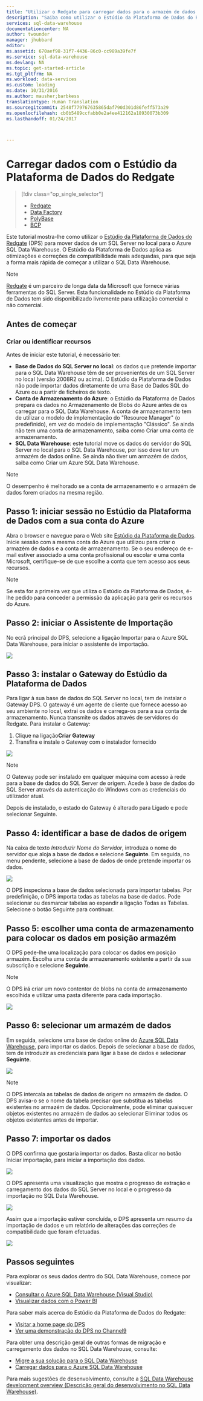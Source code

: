 ```yaml
---
title: "Utilizar o Redgate para carregar dados para o armazém de dados do Azure | Microsoft Docs"
description: "Saiba como utilizar o Estúdio da Plataforma de Dados do Redgate para cenários de armazenamento de dados."
services: sql-data-warehouse
documentationcenter: NA
author: twounder
manager: jhubbard
editor: 
ms.assetid: 670aef98-31f7-4436-86c0-cc989a39fe7f
ms.service: sql-data-warehouse
ms.devlang: NA
ms.topic: get-started-article
ms.tgt_pltfrm: NA
ms.workload: data-services
ms.custom: loading
ms.date: 10/31/2016
ms.author: mausher;barbkess
translationtype: Human Translation
ms.sourcegitcommit: 2548f779767635865daf790d301d86feff573a29
ms.openlocfilehash: cb0b5489ccfabb0e2a4ee412162a18930073b309
ms.lasthandoff: 01/24/2017



---
```

# <a name="load-data-with-redgate-data-platform-studio"></a>Carregar dados com o Estúdio da Plataforma de Dados do Redgate
> [!div class="op_single_selector"]
> * [Redgate](sql-data-warehouse-load-with-redgate.md)
> * [Data Factory](sql-data-warehouse-get-started-load-with-azure-data-factory.md)
> * [PolyBase](sql-data-warehouse-get-started-load-with-polybase.md)
> * [BCP](sql-data-warehouse-load-with-bcp.md)
> 
> 

Este tutorial mostra-lhe como utilizar o [Estúdio da Plataforma de Dados do Redgate](http://www.red-gate.com/products/azure-development/data-platform-studio/) (DPS) para mover dados de um SQL Server no local para o Azure SQL Data Warehouse. O Estúdio da Plataforma de Dados aplica as otimizações e correções de compatibilidade mais adequadas, para que seja a forma mais rápida de começar a utilizar o SQL Data Warehouse.

> [!NOTE]
> [Redgate](http://www.red-gate.com) é um parceiro de longa data da Microsoft que fornece várias ferramentas do SQL Server. Esta funcionalidade no Estúdio da Plataforma de Dados tem sido disponibilizado livremente para utilização comercial e não comercial.
> 
> 

## <a name="before-you-begin"></a>Antes de começar
### <a name="create-or-identify-resources"></a>Criar ou identificar recursos
Antes de iniciar este tutorial, é necessário ter:

* **Base de Dados do SQL Server no local**: os dados que pretende importar para o SQL Data Warehouse têm de ser provenientes de um SQL Server no local (versão 2008R2 ou acima). O Estúdio da Plataforma de Dados não pode importar dados diretamente de uma Base de Dados SQL do Azure ou a partir de ficheiros de texto.
* **Conta de Armazenamento do Azure**: o Estúdio da Plataforma de Dados prepara os dados no Armazenamento de Blobs do Azure antes de os carregar para o SQL Data Warehouse. A conta de armazenamento tem de utilizar o modelo de implementação do "Resource Manager" (o predefinido), em vez do modelo de implementação "Clássico". Se ainda não tem uma conta de armazenamento, saiba como Criar uma conta de armazenamento. 
* **SQL Data Warehouse**: este tutorial move os dados do servidor do SQL Server no local para o SQL Data Warehouse, por isso deve ter um armazém de dados online. Se ainda não tiver um armazém de dados, saiba como Criar um Azure SQL Data Warehouse.

> [!NOTE]
> O desempenho é melhorado se a conta de armazenamento e o armazém de dados forem criados na mesma região.
> 
> 

## <a name="step-1-sign-in-to-data-platform-studio-with-your-azure-account"></a>Passo 1: iniciar sessão no Estúdio da Plataforma de Dados com a sua conta do Azure
Abra o browser e navegue para o Web site [Estúdio da Plataforma de Dados](https://www.dataplatformstudio.com/). Inicie sessão com a mesma conta do Azure que utilizou para criar o armazém de dados e a conta de armazenamento. Se o seu endereço de e-mail estiver associado a uma conta profissional ou escolar e uma conta Microsoft, certifique-se de que escolhe a conta que tem acesso aos seus recursos.

> [!NOTE]
> Se esta for a primeira vez que utiliza o Estúdio da Plataforma de Dados, é-lhe pedido para conceder a permissão da aplicação para gerir os recursos do Azure.
> 
> 

## <a name="step-2-start-the-import-wizard"></a>Passo 2: iniciar o Assistente de Importação
No ecrã principal do DPS, selecione a ligação Importar para o Azure SQL Data Warehouse, para iniciar o assistente de importação.

![][1]

## <a name="step-3-install-the-data-platform-studio-gateway"></a>Passo 3: instalar o Gateway do Estúdio da Plataforma de Dados
Para ligar à sua base de dados do SQL Server no local, tem de instalar o Gateway DPS. O gateway é um agente de cliente que fornece acesso ao seu ambiente no local, extrai os dados e carrega-os para a sua conta de armazenamento. Nunca transmite os dados através de servidores do Redgate. Para instalar o Gateway:

1. Clique na ligação**Criar Gateway**
2. Transfira e instale o Gateway com o instalador fornecido

![][2]

> [!NOTE]
> O Gateway pode ser instalado em qualquer máquina com acesso à rede para a base de dados do SQL Server de origem. Acede à base de dados do SQL Server através da autenticação do Windows com as credenciais do utilizador atual.
> 
> 

Depois de instalado, o estado do Gateway é alterado para Ligado e pode selecionar Seguinte.

## <a name="step-4-identify-the-source-database"></a>Passo 4: identificar a base de dados de origem
Na caixa de texto *Introduzir Nome do Servidor*, introduza o nome do servidor que aloja a base de dados e selecione **Seguinte**. Em seguida, no menu pendente, selecione a base de dados de onde pretende importar os dados.

![][3]

O DPS inspeciona a base de dados selecionada para importar tabelas. Por predefinição, o DPS importa todas as tabelas na base de dados. Pode selecionar ou desmarcar tabelas ao expandir a ligação Todas as Tabelas. Selecione o botão Seguinte para continuar.

## <a name="step-5-choose-a-storage-account-to-stage-the-data"></a>Passo 5: escolher uma conta de armazenamento para colocar os dados em posição armazém
O DPS pede-lhe uma localização para colocar os dados em posição armazém. Escolha uma conta de armazenamento existente a partir da sua subscrição e selecione **Seguinte**.

> [!NOTE]
> O DPS irá criar um novo contentor de blobs na conta de armazenamento escolhida e utilizar uma pasta diferente para cada importação.
> 
> 

![][4]

## <a name="step-6-select-a-data-warehouse"></a>Passo 6: selecionar um armazém de dados
Em seguida, selecione uma base de dados online do [Azure SQL Data Warehouse](http://aka.ms/sqldw), para importar os dados. Depois de selecionar a base de dados, tem de introduzir as credenciais para ligar à base de dados e selecionar **Seguinte**.

![][5]

> [!NOTE]
> O DPS intercala as tabelas de dados de origem no armazém de dados. O DPS avisa-o se o nome da tabela precisar que substitua as tabelas existentes no armazém de dados. Opcionalmente, pode eliminar quaisquer objetos existentes no armazém de dados ao selecionar Eliminar todos os objetos existentes antes de importar.
> 
> 

## <a name="step-7-import-the-data"></a>Passo 7: importar os dados
O DPS confirma que gostaria importar os dados. Basta clicar no botão Iniciar importação, para iniciar a importação dos dados.

![][6]

O DPS apresenta uma visualização que mostra o progresso de extração e carregamento dos dados do SQL Server no local e o progresso da importação no SQL Data Warehouse.

![][7]

Assim que a importação estiver concluída, o DPS apresenta um resumo da importação de dados e um relatório de alterações das correções de compatibilidade que foram efetuadas.

![][8]

## <a name="next-steps"></a>Passos seguintes
Para explorar os seus dados dentro do SQL Data Warehouse, comece por visualizar:

* [Consultar o Azure SQL Data Warehouse (Visual Studio)][Query Azure SQL Data Warehouse (Visual Studio)]
* [Visualizar dados com o Power BI][Visualize data with Power BI]

Para saber mais acerca do Estúdio da Plataforma de Dados do Redgate:

* [Visitar a home page do DPS](http://www.dataplatformstudio.com/)
* [Ver uma demonstração do DPS no Channel9](https://channel9.msdn.com/Blogs/cloud-with-a-silver-lining/Loading-data-into-Azure-SQL-Datawarehouse-with-Redgate-Data-Platform-Studio)

Para obter uma descrição geral de outras formas de migração e carregamento dos dados no SQL Data Warehouse, consulte:

* [Migre a sua solução para o SQL Data Warehouse][Migrate your solution to SQL Data Warehouse]
* [Carregar dados para o Azure SQL Data Warehouse](sql-data-warehouse-overview-load.md)

Para mais sugestões de desenvolvimento, consulte a [SQL Data Warehouse development overview (Descrição geral do desenvolvimento no SQL Data Warehouse)](sql-data-warehouse-overview-develop.md).

<!--Image references-->
[1]: media/sql-data-warehouse-redgate/2016-10-05_15-59-56.png
[2]: media/sql-data-warehouse-redgate/2016-10-05_11-16-07.png
[3]: media/sql-data-warehouse-redgate/2016-10-05_11-17-46.png
[4]: media/sql-data-warehouse-redgate/2016-10-05_11-20-41.png
[5]: media/sql-data-warehouse-redgate/2016-10-05_11-31-24.png
[6]: media/sql-data-warehouse-redgate/2016-10-05_11-32-20.png
[7]: media/sql-data-warehouse-redgate/2016-10-05_11-49-53.png
[8]: media/sql-data-warehouse-redgate/2016-10-05_12-57-10.png

<!--Article references-->
[Query Azure SQL Data Warehouse (Visual Studio)]: ./sql-data-warehouse-query-visual-studio.md
[Visualize data with Power BI]: ./sql-data-warehouse-get-started-visualize-with-power-bi.md
[Migrate your solution to SQL Data Warehouse]: ./sql-data-warehouse-overview-migrate.md
[Load data into Azure SQL Data Warehouse]: ./sql-data-warehouse-overview-load.md
[SQL Data Warehouse development overview]: ./sql-data-warehouse-overview-develop.md

